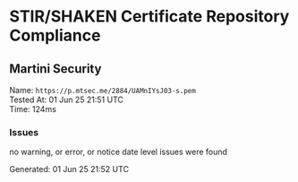 # STIR/SHAKEN Certificate Repository Compliance

## Martini Security

Name: `https://p.mtsec.me/2884/UAMnIYsJ03-s.pem`\
Tested At: 01 Jun 25 21:51 UTC\
Time: 124ms

### Issues

no warning, or error, or notice date level issues were found

Generated: 01 Jun 25 21:52 UTC